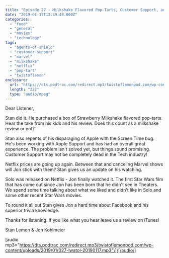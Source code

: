 ```yaml
---
title: "Episode 27 - Milkshake Flavored Pop-Tarts, Customer Support, and Solo: A Star Wars Story"
date: "2019-01-17T13:39:48.000Z"
categories: 
  - "food"
  - "general"
  - "movies"
  - "technology"
tags: 
  - "agents-of-shield"
  - "customer-support"
  - "marvel"
  - "milkshake"
  - "netflix"
  - "pop-tart"
  - "twistoflemon"
enclosure: 
  url: "https://dts.podtrac.com/redirect.mp3/twistoflemonpod.com/wp-content/uploads/2019/01/027-lwatol-20190117.mp3"
  length: "222"
  type: "audio/mpeg"
---
```


Dear Listener,

Stan did it. He purchased a box of Strawberry Milkshake flavored pop-tarts. Hear the take from his kids and his review. Does this count as a milkshake review or not?

Stan also repents of his disparaging of Apple with the Screen Time bug. He's been working with Apple Support and has had an overall great experience. The problem isn't solved yet, but things sound promising. Customer Support may not be completely dead in the Tech industry!

Netflix prices are going up again. Between that and canceling Marvel shows will Jon stick with them? Stan gives us an update on his watching.

Solo was released on Netflix - Jon finally watched it. The first Star Wars film that has come out since Jon has been born that he didn't see in Theaters. We spend some time talking about what we liked and didn't like in Solo and some other recent Star Wars movies.

To round it all out Stan gives Jon a hard time about Facebook and his superior trivia knowledge.

Thanks for listening. If you like what you hear leave us a review on iTunes!

Stan Lemon & Jon Kohlmeier

\[audio mp3="https://dts.podtrac.com/redirect.mp3/twistoflemonpod.com/wp-content/uploads/2019/01/027-lwatol-20190117.mp3"\]\[/audio\]
